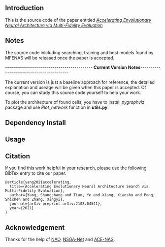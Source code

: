 ## Introduction
This is the source code of the paper entitled [*Accelerating Envolutionary Neural Architecture via Multi-Fidelity Evaluation*](https://arxiv.org/abs/2108.04541)

## Notes
The source code inlcluding searching, training and best models found by MFENAS will be released once the paper is accepted.

-------------------------------------------- **Current Version Notes**------------------------------------------

The current version is just a baseline approach for reference, the detailed explanation and useage will be given when this paper is accepted.
Of course, you can study this source code yourself to help your work.

To plot the architecture of found cells, you have to install *pygraphviz* package and use *Plot_network* function in **utils.py**. 


## Dependency Install


## Usage



## Citation
If you find this work helpful in your research, please use the following BibTex entry to cite our paper.
```
@article{yang2021accelerating,
  title={Accelerating Evolutionary Neural Architecture Search via Multi-Fidelity Evaluation},
  author={Yang, Shangshang and Tian, Ye and Xiang, Xiaoshu and Peng, Shichen and Zhang, Xingyi},
  journal={arXiv preprint arXiv:2108.04541},
  year={2021}
}
```

## Acknowledgement
Thanks for the help of [NAO](https://github.com/renqianluo/NAO_pytorch/tree/master/NAO_V2), [NSGA-Net](https://github.com/ianwhale/nsga-net) and [ACE-NAS](https://github.com/anonymone/ACE-NAS).

